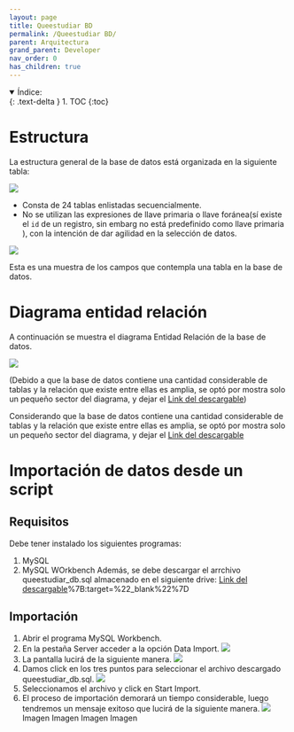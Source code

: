 ```yaml
---
layout: page
title: Queestudiar BD
permalink: /Queestudiar BD/
parent: Arquitectura
grand_parent: Developer
nav_order: 0
has_children: true
---
```


<details open markdown="block">
  <summary>
    Índice:
  </summary>
  {: .text-delta }
1. TOC
{:toc}
</details>

# Estructura
La estructura general de la base de datos está organizada en la siguiente tabla:

![](https://cdn.discordapp.com/attachments/955522800918085686/983476697632473108/unknown.png)

- Consta de 24 tablas enlistadas secuencialmente.
- No se utilizan las expresiones de llave primaria o llave foránea(sí existe el `id` de un registro, sin embarg no está predefinido como llave primaria ), con la intención de dar agilidad en la selección de datos.

![](https://cdn.discordapp.com/attachments/955522800918085686/983479643514503239/unknown.png)

Esta es una muestra de los campos que contempla una tabla en la base de datos.

# Diagrama entidad relación

A continuación se muestra el diagrama Entidad Relación de la base de datos.

![](https://cdn.discordapp.com/attachments/955522800918085686/983482003460595833/Diagrama.png)

(Debido a que la base de datos contiene una cantidad considerable de tablas y la relación que existe entre ellas es amplia, se optó por mostra solo un pequeño sector del diagrama, y dejar el [Link del descargable](https://cdn.discordapp.com/attachments/955522800918085686/983482231651717211/Dyagram_ER.mwb))

Considerando que la base de datos contiene una cantidad considerable de tablas y la relación que existe entre ellas es amplia, se optó por mostra solo un pequeño sector del diagrama, y dejar el [Link del descargable](https://cdn.discordapp.com/attachments/955522800918085686/983482231651717211/Dyagram_ER.mwb)

# Importación de datos desde un script

## Requisitos

Debe tener instalado los siguientes programas:

  1. MySQL
  1. MySQL WOrkbench
Además, se debe descargar el arrchivo queestudiar_db.sql almacenado en el siguiente drive: [Link del descargable](https://drive.google.com/drive/folders/1glzulQhp71g_m70aHn0Y9-37mcLMz1dz?usp=sharing)%7B:target=%22_blank%22%7D

## Importación

  1. Abrir el programa MySQL Workbench.
  2. En la pestaña Server acceder a la opción Data Import.
    ![](https://cdn.discordapp.com/attachments/955522800918085686/1017519711992430673/unknown.png)
  3. La pantalla lucirá de la siguiente manera.
    ![](https://cdn.discordapp.com/attachments/955522800918085686/1017520758215413792/unknown.png)
  4. Damos click en los tres puntos para seleccionar el archivo descargado queestudiar_db.sql.
    ![](https://cdn.discordapp.com/attachments/955522800918085686/1017521211661631580/unknown.png)
  5. Seleccionamos el archivo y click en Start Import.
  6. El proceso de importación demorará un tiempo considerable, luego tendremos un mensaje exitoso que lucirá de la siguiente manera.
    ![](https://cdn.discordapp.com/attachments/955522800918085686/1017513761407516672/unknown.png)
Imagen
Imagen
Imagen
Imagen

